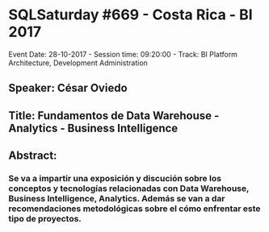 # SQLSaturday #669 - Costa Rica - BI 2017
Event Date: 28-10-2017 - Session time: 09:20:00 - Track: BI Platform Architecture, Development  Administration
## Speaker: César Oviedo
## Title: Fundamentos de Data Warehouse - Analytics - Business Intelligence
## Abstract:
### Se va a impartir una exposición y discución sobre los conceptos y tecnologías relacionadas con Data Warehouse, Business Intelligence, Analytics.  Además se van a dar recomendaciones metodológicas sobre el cómo enfrentar este tipo de proyectos.
